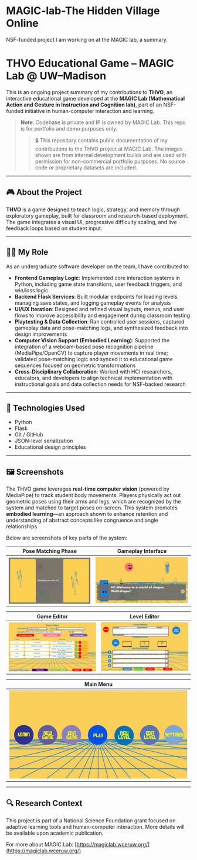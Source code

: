 # MAGIC-lab-The Hidden Village Online
NSF-funded project I am working on at the MAGIC lab, a summary.
# THVO Educational Game – MAGIC Lab @ UW–Madison

This is an ongoing project summary of my contributions to **THVO**, an interactive educational game developed at the **MAGIC Lab (Mathematical Action and Gesture in Instruction and Cognition lab)**, part of an NSF-funded initiative in human-computer interaction and learning.

> **Note**: Codebase is private and IP is owned by MAGIC Lab. This repo is for portfolio and demo purposes only.
> > 🔒 This repository contains public documentation of my contributions to the THVO project at MAGIC Lab. The images shown are from internal development builds and are used with permission for non-commercial portfolio purposes. No source code or proprietary datasets are included.


---

## 🎮 About the Project

**THVO** is a game designed to teach logic, strategy, and memory through exploratory gameplay, built for classroom and research-based deployment. The game integrates a visual UI, progressive difficulty scaling, and live feedback loops based on student input.

---

## 👨‍💻 My Role

As an undergraduate software developer on the team, I have contributed to:

- **Frontend Gameplay Logic**: Implemented core interaction systems in Python, including game state transitions, user feedback triggers, and win/loss logic  
- **Backend Flask Services**: Built modular endpoints for loading levels, managing save states, and logging gameplay events for analysis  
- **UI/UX Iteration**: Designed and refined visual layouts, menus, and user flows to improve accessibility and engagement during classroom testing  
- **Playtesting & Data Collection**: Ran controlled user sessions, captured gameplay data and pose-matching logs, and synthesized feedback into design improvements  
- **Computer Vision Support (Embodied Learning)**: Supported the integration of a webcam-based pose recognition pipeline (MediaPipe/OpenCV) to capture player movements in real time; validated pose-matching logic and synced it to educational game sequences focused on geometric transformations  
- **Cross-Disciplinary Collaboration**: Worked with HCI researchers, educators, and developers to align technical implementation with instructional goals and data collection needs for NSF-backed research


---

## 🧠 Technologies Used

- Python  
- Flask  
- Git / GitHub  
- JSON-level serialization  
- Educational design principles

---

## 🖼️ Screenshots

The THVO game leverages **real-time computer vision** (powered by MediaPipe) to track student body movements. Players physically act out geometric poses using their arms and legs, which are recognized by the system and matched to target poses on-screen. This system promotes **embodied learning**—an approach shown to enhance retention and understanding of abstract concepts like congruence and angle relationships.

Below are screenshots of key parts of the system:

| **Pose Matching Phase** | **Gameplay Interface** |
|--------------------------|------------------------|
| ![Pose Match](images/pose_match.png) | ![Pose](images/gui.png) |

| **Game Editor** | **Level Editor** |
|------------------|------------------|
| ![Game Editor](images/game_editor.png) | ![New Level](images/new_level1.png) |

| **Main Menu** |
|----------------|
| ![Home Screen](images/home_screen.png) |


---

## 🔍 Research Context

This project is part of a National Science Foundation grant focused on adaptive learning tools and human-computer interaction. More details will be available upon academic publication.

For more about MAGIC Lab: [https://magiclab.wceruw.org/](https://magiclab.wceruw.org/)
